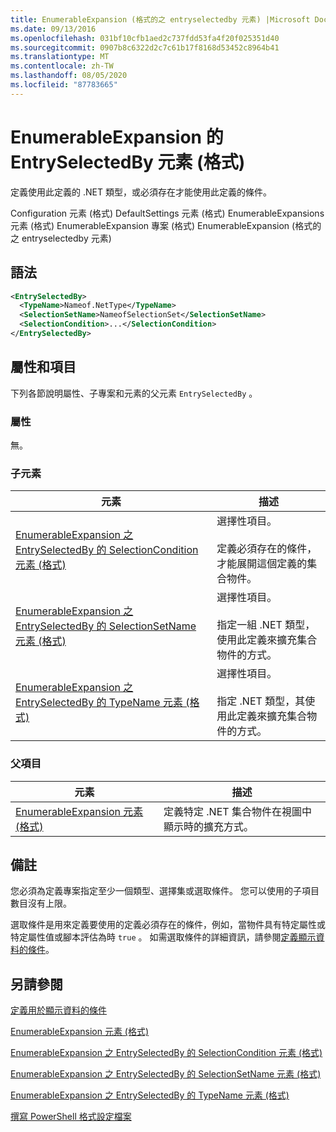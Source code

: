```yaml
---
title: EnumerableExpansion (格式的之 entryselectedby 元素) |Microsoft Docs
ms.date: 09/13/2016
ms.openlocfilehash: 031bf10cfb1aed2c737fdd53fa4f20f025351d40
ms.sourcegitcommit: 0907b8c6322d2c7c61b17f8168d53452c8964b41
ms.translationtype: MT
ms.contentlocale: zh-TW
ms.lasthandoff: 08/05/2020
ms.locfileid: "87783665"
---
```

# <a name="entryselectedby-element-for-enumerableexpansion-format"></a>EnumerableExpansion 的 EntrySelectedBy 元素 (格式)

定義使用此定義的 .NET 類型，或必須存在才能使用此定義的條件。

Configuration 元素 (格式) DefaultSettings 元素 (格式) EnumerableExpansions 元素 (格式) EnumerableExpansion 專案 (格式) EnumerableExpansion (格式的之 entryselectedby 元素) 

## <a name="syntax"></a>語法

```xml
<EntrySelectedBy>
  <TypeName>Nameof.NetType</TypeName>
  <SelectionSetName>NameofSelectionSet</SelectionSetName>
  <SelectionCondition>...</SelectionCondition>
</EntrySelectedBy>
```

## <a name="attributes-and-elements"></a>屬性和項目

下列各節說明屬性、子專案和元素的父元素 `EntrySelectedBy` 。

### <a name="attributes"></a>屬性

無。

### <a name="child-elements"></a>子元素

|元素|描述|
|-------------|-----------------|
|[EnumerableExpansion 之 EntrySelectedBy 的 SelectionCondition 元素 (格式)](./selectioncondition-element-for-entryselectedby-for-enumerableexpansion-format.md)|選擇性項目。<br /><br /> 定義必須存在的條件，才能展開這個定義的集合物件。|
|[EnumerableExpansion 之 EntrySelectedBy 的 SelectionSetName 元素 (格式)](./selectionsetname-element-for-entryselectedby-for-enumerableexpansion-format.md)|選擇性項目。<br /><br /> 指定一組 .NET 類型，使用此定義來擴充集合物件的方式。|
|[EnumerableExpansion 之 EntrySelectedBy 的 TypeName 元素 (格式)](./typename-element-for-entryselectedby-for-enumerableexpansion-format.md)|選擇性項目。<br /><br /> 指定 .NET 類型，其使用此定義來擴充集合物件的方式。|

### <a name="parent-elements"></a>父項目

|元素|描述|
|-------------|-----------------|
|[EnumerableExpansion 元素 (格式)](./enumerableexpansion-element-format.md)|定義特定 .NET 集合物件在視圖中顯示時的擴充方式。|

## <a name="remarks"></a>備註

您必須為定義專案指定至少一個類型、選擇集或選取條件。 您可以使用的子項目數目沒有上限。

選取條件是用來定義要使用的定義必須存在的條件，例如，當物件具有特定屬性或特定屬性值或腳本評估為時 `true` 。 如需選取條件的詳細資訊，請參閱[定義顯示資料的條件](./defining-conditions-for-displaying-data.md)。

## <a name="see-also"></a>另請參閱

[定義用於顯示資料的條件](./defining-conditions-for-displaying-data.md)

[EnumerableExpansion 元素 (格式)](./enumerableexpansion-element-format.md)

[EnumerableExpansion 之 EntrySelectedBy 的 SelectionCondition 元素 (格式)](./selectioncondition-element-for-entryselectedby-for-enumerableexpansion-format.md)

[EnumerableExpansion 之 EntrySelectedBy 的 SelectionSetName 元素 (格式)](./selectionsetname-element-for-entryselectedby-for-enumerableexpansion-format.md)

[EnumerableExpansion 之 EntrySelectedBy 的 TypeName 元素 (格式)](./typename-element-for-entryselectedby-for-enumerableexpansion-format.md)

[撰寫 PowerShell 格式設定檔案](./writing-a-powershell-formatting-file.md)
